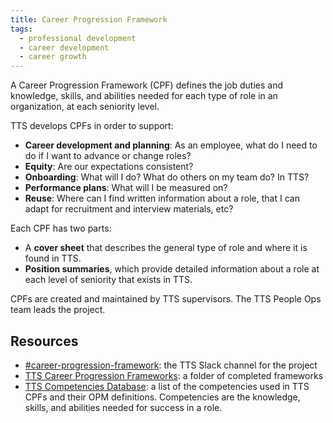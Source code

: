 ```yaml
---
title: Career Progression Framework
tags:
  - professional development
  - career development
  - career growth
---
```


A Career Progression Framework (CPF) defines the job duties and knowledge, skills, and abilities needed for each type of role in an organization, at each seniority level.

TTS develops CPFs in order to support:

- **Career development and planning**: As an employee, what do I need to do if I want to advance or change roles?
- **Equity**: Are our expectations consistent?
- **Onboarding**: What will I do? What do others on my team do? In TTS?
- **Performance plans**: What will I be measured on?
- **Reuse**: Where can I find written information about a role, that I can adapt for recruitment and interview materials, etc?

Each CPF has two parts:

- A **cover sheet** that describes the general type of role and where it is found in TTS.
- **Position summaries**, which provide detailed information about a role at each level of seniority that exists in TTS.

CPFs are created and maintained by TTS supervisors. The TTS People Ops team leads the project.

## Resources

- [#career-progression-framework](https://gsa-tts.slack.com/archives/C01UY9QG96Y): the TTS Slack channel for the project
- [TTS Career Progression Frameworks](https://drive.google.com/drive/folders/12E7VbV7YhRfBp5fRdcjfpdVSLPPCyKHe): a folder of completed frameworks
- [TTS Competencies Database](https://docs.google.com/spreadsheets/d/1PUwEQmgl7B04Q4uFN-QtD2ZW5G9JzD7PO5pDIE2fyok/edit): a list of the competencies used in TTS CPFs and their OPM definitions. Competencies are the knowledge, skills, and abilities needed for success in a role.
